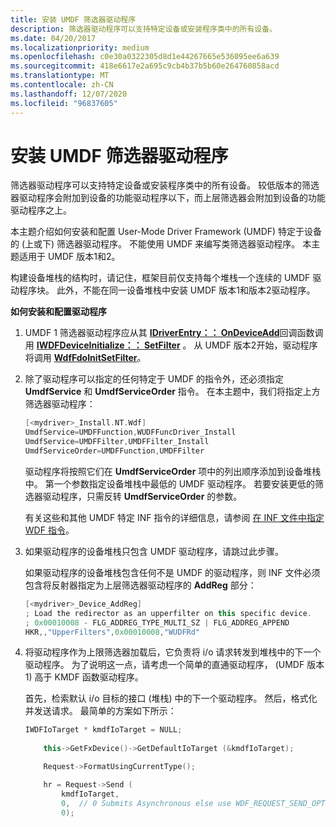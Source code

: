 ```yaml
---
title: 安装 UMDF 筛选器驱动程序
description: 筛选器驱动程序可以支持特定设备或安装程序类中的所有设备。
ms.date: 04/20/2017
ms.localizationpriority: medium
ms.openlocfilehash: c0e30a0322305d8d1e44267665e536095ee6a639
ms.sourcegitcommit: 418e6617e2a695c9cb4b37b5b60e264760858acd
ms.translationtype: MT
ms.contentlocale: zh-CN
ms.lasthandoff: 12/07/2020
ms.locfileid: "96837605"
---
```

# <a name="installing-a-umdf-filter-driver"></a>安装 UMDF 筛选器驱动程序


筛选器驱动程序可以支持特定设备或安装程序类中的所有设备。 较低版本的筛选器驱动程序会附加到设备的功能驱动程序以下，而上层筛选器会附加到设备的功能驱动程序之上。

本主题介绍如何安装和配置 User-Mode Driver Framework (UMDF) 特定于设备的 (上或下) 筛选器驱动程序。 不能使用 UMDF 来编写类筛选器驱动程序。 本主题适用于 UMDF 版本1和2。

构建设备堆栈的结构时，请记住，框架目前仅支持每个堆栈一个连续的 UMDF 驱动程序块。 此外，不能在同一设备堆栈中安装 UMDF 版本1和版本2驱动程序。

**如何安装和配置驱动程序**

1.  UMDF 1 筛选器驱动程序应从其 [**IDriverEntry：： OnDeviceAdd**](/windows-hardware/drivers/ddi/wudfddi/nf-wudfddi-idriverentry-ondeviceadd)回调函数调用 [**IWDFDeviceInitialize：： SetFilter**](/windows-hardware/drivers/ddi/wudfddi/nf-wudfddi-iwdfdeviceinitialize-setfilter) 。 从 UMDF 版本2开始，驱动程序将调用 [**WdfFdoInitSetFilter**](/windows-hardware/drivers/ddi/wdffdo/nf-wdffdo-wdffdoinitsetfilter)。

2.  除了驱动程序可以指定的任何特定于 UMDF 的指令外，还必须指定 **UmdfService** 和 **UmdfServiceOrder** 指令。 在本主题中，我们将指定上方筛选器驱动程序：

    ```cpp
    [<mydriver>_Install.NT.Wdf]
    UmdfService=UMDFFunction,WUDFFuncDriver_Install
    UmdfService=UMDFFilter,UMDFFilter_Install
    UmdfServiceOrder=UMDFFunction,UMDFFilter
    ```

    驱动程序将按照它们在 **UmdfServiceOrder** 项中的列出顺序添加到设备堆栈中。 第一个参数指定设备堆栈中最低的 UMDF 驱动程序。 若要安装更低的筛选器驱动程序，只需反转 **UmdfServiceOrder** 的参数。

    有关这些和其他 UMDF 特定 INF 指令的详细信息，请参阅 [在 INF 文件中指定 WDF 指令](specifying-wdf-directives-in-inf-files.md)。

3.  如果驱动程序的设备堆栈只包含 UMDF 驱动程序，请跳过此步骤。

    如果驱动程序的设备堆栈包含任何不是 UMDF 的驱动程序，则 INF 文件必须包含将反射器指定为上层筛选器驱动程序的 **AddReg** 部分：

    ```cpp
    [<mydriver>_Device_AddReg]
    ; Load the redirector as an upperfilter on this specific device.
    ; 0x00010008 - FLG_ADDREG_TYPE_MULTI_SZ | FLG_ADDREG_APPEND
    HKR,,"UpperFilters",0x00010008,"WUDFRd" 
    ```

4.  将驱动程序作为上限筛选器加载后，它负责将 i/o 请求转发到堆栈中的下一个驱动程序。 为了说明这一点，请考虑一个简单的直通驱动程序， (UMDF 版本 1) 高于 KMDF 函数驱动程序。

    首先，检索默认 i/o 目标的接口 (堆栈) 中的下一个驱动程序。 然后，格式化并发送请求。 最简单的方案如下所示：

    ```cpp
    IWDFIoTarget * kmdfIoTarget = NULL;
        
        this->GetFxDevice()->GetDefaultIoTarget (&kmdfIoTarget);

        Request->FormatUsingCurrentType();

        hr = Request->Send (
            kmdfIoTarget, 
            0,  // 0 Submits Asynchronous else use WDF_REQUEST_SEND_OPTION_SYNCHRONOUS
            0);
    ```

 

